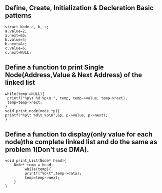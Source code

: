 ## Define, Create, Initialization & Decleration Basic patterns

```
struct Node a, b, c;
a.value=2;
a.next=&b;
b.value=4;
b.next=&c;
c.value=6;
c.next=NULL;
```


##   Define a function to print Single Node(Address,Value & Next Address) of the linked list 

```
while(temp!=NULL){
 printf("%p\t %d %p\n ", temp, temp->value, temp->next);
 temp=temp->next;
}
void print_node(node *p){
printf("%p\t %d\t %p\n",&p, p->value, p->next);
}
```


## Define a function to display(only value for each node)the complete linked list and do the same as problem 1(Don't use DMA).

```
void print_List(Node* head){
    Node* temp = head;
         while(temp){
         printf("%d\t",temp->data);
         temp=temp->next;
    }
}
```

